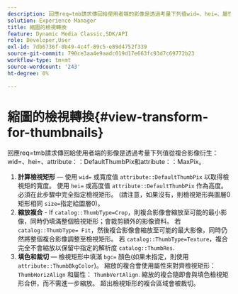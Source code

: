 ```yaml
---
description: 回應req=tmb請求傳回給使用者端的影像是透過考量下列值wid=、hei=、屬性DefaultThumbPix和屬性MaxPix從複合影像衍生。
solution: Experience Manager
title: 縮圖的檢視轉換
feature: Dynamic Media Classic,SDK/API
role: Developer,User
exl-id: 7db6736f-0b49-4c4f-89c5-e89d4752f339
source-git-commit: 790ce3aa4e9aadc019d17e663fc93d7c69772b23
workflow-type: tm+mt
source-wordcount: '243'
ht-degree: 0%

---
```


# 縮圖的檢視轉換{#view-transform-for-thumbnails}

回應req=tmb請求傳回給使用者端的影像是透過考量下列值從複合影像衍生： wid=、hei=、attribute：：DefaultThumbPix和attribute：：MaxPix。

1. **計算檢視矩形**  — 使用 `wid=` 或寬度值 `attribute::DefaultThumbPix` 以取得檢視矩的寬度。 使用 `hei=` 或高度值 `attribute::DefaultThumbPix` 作為高度。 必須在此步驟中完全指定檢視矩形。 (請注意，如果沒有，則檢視矩形與圖層0矩形相同 `size=`指定給圖層0)。
1. **縮放複合** - If `catalog::ThumbType=Crop`，則複合影像會縮放至可能的最小影像，同時仍填滿整個檢視矩形；會裁剪額外的影像資料。 若 `catalog::ThumbType= Fit`，然後複合影像會縮放至可能的最大影像，同時仍然將整個複合影像調整至檢視矩形。 若 `catalog::ThumbType=Texture`，複合完全不會縮放以保留中指定的解析度 `catalog::ThumbRes`.
1. **填色和裁切**  — 檢視矩形中填滿 `bgc=` 顏色(如果未指定，則使用 `attribute::ThumbBkgColor`)。 縮放的複合會使用屬性來對齊檢視矩形： `ThumbHorizAlign` 和屬性： `ThumbVertAlign`. 縮放的複合隨即會與填色檢視矩形合併，而不需進一步縮放。 超出檢視矩形的複合區域會被裁切。
